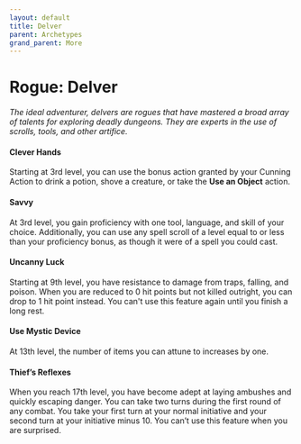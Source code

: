 ```yaml
---
layout: default
title: Delver
parent: Archetypes
grand_parent: More
---
```


# Rogue: Delver

_The ideal adventurer, delvers are rogues that have mastered a broad array of talents for exploring deadly dungeons. They are experts in the use of scrolls, tools, and other artifice._

#### Clever Hands
Starting at 3rd level, you can use the bonus action granted by your Cunning Action to drink a potion, shove a creature, or take the **Use an Object** action. 


#### Savvy
At 3rd level, you gain proficiency with one tool, language, and skill of your choice.  Additionally, you can use any spell scroll of a level equal to or less than your proficiency bonus, as though it were of a spell you could cast.


#### Uncanny Luck
Starting at 9th level, you have resistance to damage from traps, falling, and poison. When you are reduced to 0 hit points but not killed outright, you can drop to 1 hit point instead. You can't use this feature again until you finish a long rest.


#### Use Mystic Device
At 13th level, the number of items you can attune to increases by one.


#### Thief’s Reflexes
When you reach 17th level, you have become adept at laying ambushes and quickly escaping danger. You can take two turns during the first round of any combat. You take your first turn at your normal initiative and your second turn at your initiative minus 10. You can’t use this feature when you are surprised.